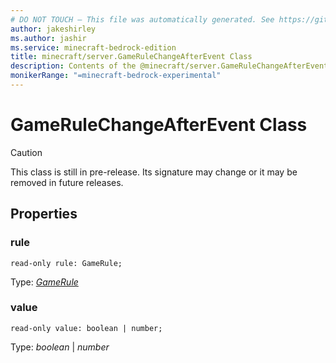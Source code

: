 ```yaml
---
# DO NOT TOUCH — This file was automatically generated. See https://github.com/mojang/minecraftapidocsgenerator to modify descriptions, examples, etc.
author: jakeshirley
ms.author: jashir
ms.service: minecraft-bedrock-edition
title: minecraft/server.GameRuleChangeAfterEvent Class
description: Contents of the @minecraft/server.GameRuleChangeAfterEvent class.
monikerRange: "=minecraft-bedrock-experimental"
---
```

# GameRuleChangeAfterEvent Class

> [!CAUTION]
> This class is still in pre-release.  Its signature may change or it may be removed in future releases.

## Properties

### **rule**
`read-only rule: GameRule;`

Type: [*GameRule*](GameRule.md)

### **value**
`read-only value: boolean | number;`

Type: *boolean* | *number*
